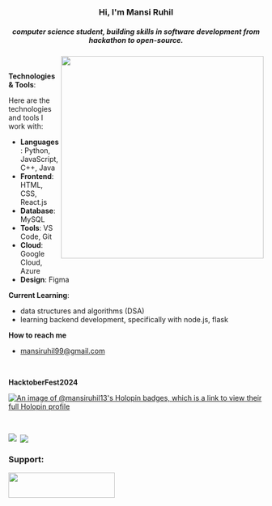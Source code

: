 <h3 align="center">Hi, I'm Mansi Ruhil</h3>
<h5 align="center">computer science student, building skills in software development from hackathon to open-source.</h5>
<img align="right" width="400" src="https://images.ctfassets.net/wfutmusr1t3h/6eWM76bx8skN2B4Jpvkcil/3ccdafea4229f02802abbd9fc6634a3b/Certifiedtocat_full__2_.svg">
<br>

**Technologies & Tools**:

Here are the technologies and tools I work with:

- **Languages**: Python, JavaScript, C++, Java
- **Frontend**: HTML, CSS, React.js
- **Database**: MySQL
- **Tools**: VS Code, Git
- **Cloud**: Google Cloud, Azure
- **Design**: Figma

**Current Learning**:
- data structures and algorithms (DSA) 
- learning backend development, specifically with node.js, flask

**How to reach me**

- mansiruhil99@gmail.com
<br>

**HacktoberFest2024**

[![An image of @mansiruhil13's Holopin badges, which is a link to view their full Holopin profile](https://holopin.me/mansiruhil13)](https://holopin.io/@mansiruhil13)

<br>

<p><img align="left" src="https://github-readme-stats.vercel.app/api/top-langs?username=mansiruhil&show_icons=true&locale=en&layout=compact"/></p>

<p>&nbsp;<img align="center" src="https://github-readme-stats.vercel.app/api?username=mansiruhil&show_icons=true&locale=en"/></p>

<h3 align="left">Support:</h3>

<p><a href="https://buymeacoffee.com/mansiruhil1"> <img align="left" src="https://cdn.buymeacoffee.com/buttons/v2/default-yellow.png" height="50" width="210"/></a></p><br><br>
